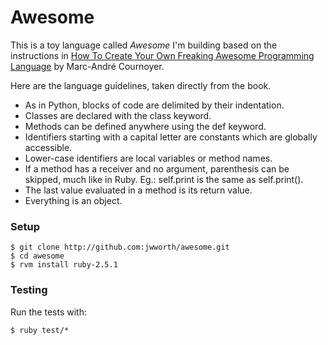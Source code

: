 # Awesome

This is a toy language called _Awesome_ I'm building based on the instructions
in [How To Create Your Own Freaking Awesome Programming Language][1] by
Marc-André Cournoyer.

[1]: https://www.goodreads.com/book/show/9640000-how-to-create-your-own-freaking-awesome-programming-language

Here are the language guidelines, taken directly from the book.

- As in Python, blocks of code are delimited by their indentation.
- Classes are declared with the class keyword.
- Methods can be defined anywhere using the def keyword.
- Identifiers starting with a capital letter are constants which are globally
  accessible.
- Lower-case identifiers are local variables or method names.
- If a method has a receiver and no argument, parenthesis can be skipped, much
  like in Ruby. Eg.: self.print is the same as self.print().
- The last value evaluated in a method is its return value.
- Everything is an object.

### Setup

```
$ git clone http://github.com:jwworth/awesome.git
$ cd awesome
$ rvm install ruby-2.5.1
```

### Testing

Run the tests with:

```
$ ruby test/*
```
